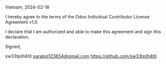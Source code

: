 Vietnam, 2024-02-18

I hereby agree to the terms of the Odoo Individual Contributor License
Agreement v1.0.

I declare that I am authorized and able to make this agreement and sign this
declaration.

Signed,

sw33tp0t4t0 parabol123654@gmail.com https://github.com/sw33tp0t4t0

